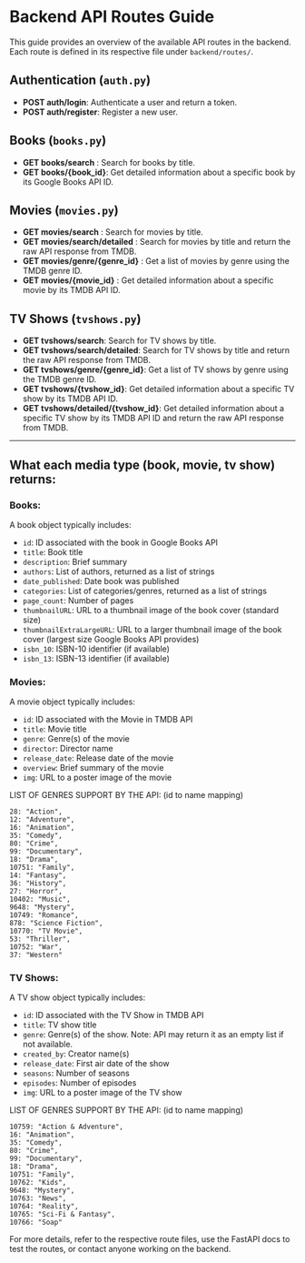 # Backend API Routes Guide

This guide provides an overview of the available API routes in the backend. Each route is defined in its respective file under `backend/routes/`.

## Authentication (`auth.py`)
- **POST auth/login**: Authenticate a user and return a token.
- **POST auth/register**: Register a new user.

## Books (`books.py`)
- **GET books/search** : Search for books by title.
- **GET books/{book_id}**: Get detailed information about a specific book by its Google Books API ID.

## Movies (`movies.py`)
- **GET movies/search** : Search for movies by title.
- **GET movies/search/detailed** : Search for movies by title and return the raw API response from TMDB.
- **GET movies/genre/{genre_id}** : Get a list of movies by genre using the TMDB genre ID.
- **GET movies/{movie_id}** : Get detailed information about a specific movie by its TMDB API ID.

## TV Shows (`tvshows.py`)
- **GET tvshows/search**: Search for TV shows by title.
- **GET tvshows/search/detailed**: Search for TV shows by title and return the raw API response from TMDB.
- **GET tvshows/genre/{genre_id}**: Get a list of TV shows by genre using the TMDB genre ID.
- **GET tvshows/{tvshow_id}**: Get detailed information about a specific TV show by its TMDB API ID.
- **GET tvshows/detailed/{tvshow_id}**: Get detailed information about a specific TV show by its TMDB API ID and return the raw API response from TMDB.

---


## What each media type (book, movie, tv show) returns:

### Books:
A book object typically includes:
- `id`: ID associated with the book in Google Books API
- `title`: Book title
- `description`: Brief summary
- `authors`: List of authors, returned as a list of strings
- `date_published`: Date book was published
- `categories`: List of categories/genres, returned as a list of strings
- `page_count`: Number of pages
- `thumbnailURL`: URL to a thumbnail image of the book cover (standard size)
- `thumbnailExtraLargeURL`: URL to a larger thumbnail image of the book cover (largest size Google Books API provides)
- `isbn_10`: ISBN-10 identifier (if available)
- `isbn_13`: ISBN-13 identifier (if available)


### Movies:
A movie object typically includes:
- `id`: ID associated with the Movie in TMDB API
- `title`: Movie title
- `genre`: Genre(s) of the movie
- `director`: Director name
- `release_date`: Release date of the movie
- `overview`: Brief summary of the movie
- `img`: URL to a poster image of the movie

LIST OF GENRES SUPPORT BY THE API:
(id to name mapping)

    28: "Action",
    12: "Adventure",
    16: "Animation",
    35: "Comedy",
    80: "Crime",
    99: "Documentary",
    18: "Drama",
    10751: "Family",
    14: "Fantasy",
    36: "History",
    27: "Horror",
    10402: "Music",
    9648: "Mystery",
    10749: "Romance",
    878: "Science Fiction",
    10770: "TV Movie",
    53: "Thriller",
    10752: "War",
    37: "Western"


### TV Shows:
A TV show object typically includes:
- `id`: ID associated with the TV Show in TMDB API
- `title`: TV show title
- `genre`: Genre(s) of the show. Note: API may return it as an empty list if not available.
- `created_by`: Creator name(s)
- `release_date`: First air date of the show
- `seasons`: Number of seasons
- `episodes`: Number of episodes
- `img`: URL to a poster image of the TV show

LIST OF GENRES SUPPORT BY THE API:
(id to name mapping)

    10759: "Action & Adventure",
    16: "Animation",
    35: "Comedy",
    80: "Crime",
    99: "Documentary",
    18: "Drama",
    10751: "Family",
    10762: "Kids",
    9648: "Mystery",
    10763: "News",
    10764: "Reality",
    10765: "Sci-Fi & Fantasy",
    10766: "Soap"

For more details, refer to the respective route files, use the FastAPI docs to test the routes, or contact anyone working on the backend. 